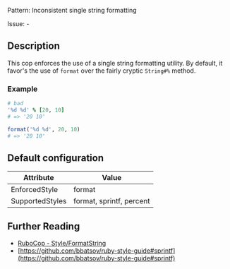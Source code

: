Pattern: Inconsistent single string formatting

Issue: -

## Description

This cop enforces the use of a single string formatting utility. By default, it favor's the use of `format` over the fairly cryptic `String#%` method.

### Example

```ruby
# bad
'%d %d' % [20, 10]
# => '20 10'

format('%d %d', 20, 10)
# => '20 10'
```

## Default configuration

Attribute | Value
--- | ---
EnforcedStyle | format
SupportedStyles | format, sprintf, percent

## Further Reading

* [RuboCop - Style/FormatString](https://rubocop.readthedocs.io/en/latest/cops_style/#styleformatstring)
* [https://github.com/bbatsov/ruby-style-guide#sprintf](https://github.com/bbatsov/ruby-style-guide#sprintf)
